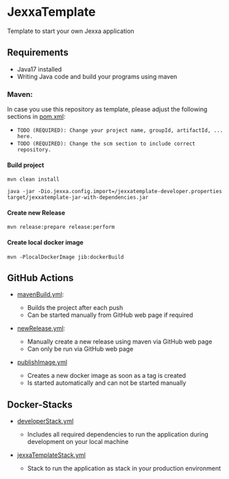 # JexxaTemplate
Template to start your own Jexxa application 

## Requirements
* Java17 installed
* Writing Java code and build your programs using maven


### Maven:

In case you use this repository as template, please adjust the following sections in [pom.xml](pom.xml):
- `TODO (REQUIRED): Change your project name, groupId, artifactId, ... here.`
- `TODO (REQUIRED): Change the scm section to include correct repository.`

#### Build project
```shell
mvn clean install

java -jar -Dio.jexxa.config.import=/jexxatemplate-developer.properties target/jexxatemplate-jar-with-dependencies.jar 
```

#### Create new Release
```shell
mvn release:prepare release:perform
```

#### Create local docker image
```shell
mvn -PlocalDockerImage jib:dockerBuild
```


## GitHub Actions 

- [mavenBuild.yml](.github/workflows/mavenBuild.yml): 
  - Builds the project after each push
  - Can be started manually from GitHub web page if required 
  
- [newRelease.yml](.github/workflows/newRelease.yml):
  - Manually create a new release using maven via GitHub web page
  - Can only be run via GitHub web page
  
- [publishImage.yml](.github/workflows/publishImage.yml)
  - Creates a new docker image as soon as a tag is created 
  - Is started automatically and can not be started manually
    
## Docker-Stacks 

- [developerStack.yml](deploy/developerStack.yml)
  - Includes all required dependencies to run the application during development on your local machine

- [jexxaTemplateStack.yml](deploy/jexxaTemplateStack.yml)
  - Stack to run the application as stack in your production environment 

